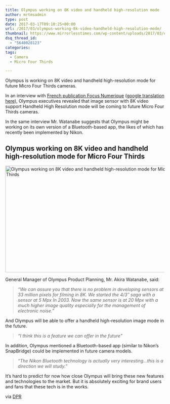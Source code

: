 ```yaml
---
title: Olympus working on 8K video and handheld high-resolution mode
author: mrtmsadmin
type: post
date: 2017-03-17T09:10:25+00:00
url: /2017/03/olympus-working-8k-video-handheld-high-resolution-mode/
thumbnail: https://www.mirrorlesstimes.com/wp-content/uploads/2017/03/olympus-logo.jpg
dsq_thread_id:
  - "5640028123"
categories:
tags:
  - Camera
  - Micro Four Thirds

---
```

Olympus is working on 8K video and handheld high-resolution mode for future Micro Four Thirds cameras.

In an interview with <a title="" href="https://www.focus-numerique.com/news/parlons-stabilisation-avec-olympus-19661.html" target="_blank" rel="nofollow">French publication Focus Numerique</a> (<a title="" href="https://translate.google.com/translate?sl=auto&tl=en&js=y&prev=_t&hl=en&ie=UTF-8&u=https%3A%2F%2Fwww.focus-numerique.com%2Fnews%2Fparlons-stabilisation-avec-olympus-19661.html&edit-text=" target="_blank" rel="nofollow">google translation here</a>), Olympus executives revealed that image sensor with 8K video support Handheld High Resolution mode will be coming to future Micro Four Thirds cameras.

In the same interview Mr. Watanabe suggests that Olympus might be working on its own version of a Bluetooth-based app, the likes of which has recently been implemented by Nikon.<!--more-->

## Olympus working on 8K video and handheld high-resolution mode for Micro Four Thirds

[<img class="aligncenter wp-image-1040 size-full" title="Olympus working on 8K video and handheld high-resolution mode for Micro Four Thirds" src="https://i2.wp.com/www.mirrorlesstimes.com/wp-content/uploads/2017/03/8k-video.jpg?resize=600%2C337&#038;ssl=1" alt="Olympus working on 8K video and handheld high-resolution mode for Micro Four Thirds" width="600" height="337" srcset="https://i2.wp.com/www.mirrorlesstimes.com/wp-content/uploads/2017/03/8k-video.jpg?w=900&ssl=1 900w, https://i2.wp.com/www.mirrorlesstimes.com/wp-content/uploads/2017/03/8k-video.jpg?resize=300%2C169&ssl=1 300w, https://i2.wp.com/www.mirrorlesstimes.com/wp-content/uploads/2017/03/8k-video.jpg?resize=768%2C432&ssl=1 768w" sizes="(max-width: 600px) 100vw, 600px" data-recalc-dims="1" />][1]

General Manager of Olympus Product Planning, Mr. Akira Watanabe, said:

> _“We can assure you that there is no problem in developing sensors at 33 million pixels for filming in 8K. We started the 4/3″ saga with a sensor at 5 Mpx In 2003. Now the same sensor is at 20 Mpx with a much higher image quality especially for the management of electronic noise.”_

And Olympus will be able to offer a handheld high-resolution image mode in the future.

> _“I think this is a feature we can offer in the future”_

In addition, Olympus mentioned a Bluetooth-based app (similar to Nikon’s SnapBridge) could be implemented in future camera models.

> _“The Nikon Bluetooth technology is actually very interesting…this is a direction we will study.”_

It’s hard to predict for now how close Olympus will bring these new features and technologies to the market. But it is absolutely exciting for brand users and fans that these tech is in the works.

via <a title="" href="https://www.dpreview.com/news/3280755350/olympus-working-on-8k-video-on-micro-four-thirds" target="_blank" rel="nofollow">DPR</a>

 [1]: https://i2.wp.com/www.mirrorlesstimes.com/wp-content/uploads/2017/03/8k-video.jpg?ssl=1